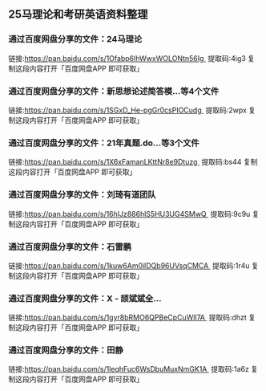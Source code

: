 ## 25马理论和考研英语资料整理

### 通过百度网盘分享的文件：24马理论
链接:https://pan.baidu.com/s/1Ofabp6IhWwxWOLONtn56Ig 
提取码:4ig3
复制这段内容打开「百度网盘APP 即可获取」

### 通过百度网盘分享的文件：新思想论述简答模…等4个文件
链接:https://pan.baidu.com/s/1SGxD_He-pgGr0csPIOCudg 
提取码:2wpx
复制这段内容打开「百度网盘APP 即可获取」

### 通过百度网盘分享的文件：21年真题.do…等3个文件
链接:https://pan.baidu.com/s/1X6xFamanLKttNr8e9Dtuzg 
提取码:bs44
复制这段内容打开「百度网盘APP 即可获取」

### 通过百度网盘分享的文件：刘琦有道团队
链接:https://pan.baidu.com/s/16hlJz886hlS5HU3UG4SMwQ 
提取码:9c9u
复制这段内容打开「百度网盘APP 即可获取」

### 通过百度网盘分享的文件：石雷鹏
链接:https://pan.baidu.com/s/1kuw6Am0ilDQb96UVsqCMCA 
提取码:1r4u
复制这段内容打开「百度网盘APP 即可获取」

### 通过百度网盘分享的文件：X - 颉斌斌全…
链接:https://pan.baidu.com/s/1gyr8bRMO6QPBeCpCuWlI7A 
提取码:dhzt
复制这段内容打开「百度网盘APP 即可获取」

### 通过百度网盘分享的文件：田静
链接:https://pan.baidu.com/s/1leqhFuc6WsDbuMuxNmGK1A 
提取码:1a6z
复制这段内容打开「百度网盘APP 即可获取」
